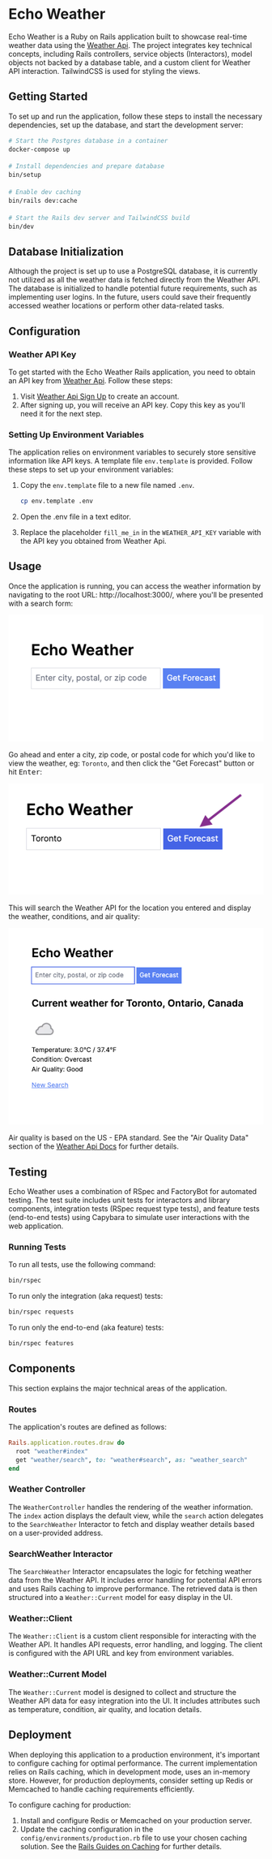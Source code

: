 # Echo Weather

Echo Weather is a Ruby on Rails application built to showcase real-time weather data using the [Weather Api](https://www.weatherapi.com/docs/). The project integrates key technical concepts, including Rails controllers, service objects (Interactors), model objects not backed by a database table, and a custom client for Weather API interaction. TailwindCSS is used for styling the views.

## Getting Started

To set up and run the application, follow these steps to install the necessary dependencies, set up the database, and start the development server:

```bash
# Start the Postgres database in a container
docker-compose up

# Install dependencies and prepare database
bin/setup

# Enable dev caching
bin/rails dev:cache

# Start the Rails dev server and TailwindCSS build
bin/dev
```

## Database Initialization

Although the project is set up to use a PostgreSQL database, it is currently not utilized as all the weather data is fetched directly from the Weather API. The database is initialized to handle potential future requirements, such as implementing user logins. In the future, users could save their frequently accessed weather locations or perform other data-related tasks.

## Configuration

### Weather API Key

To get started with the Echo Weather Rails application, you need to obtain an API key from [Weather Api](https://www.weatherapi.com/). Follow these steps:

1. Visit [Weather Api Sign Up](https://www.weatherapi.com/signup.aspx) to create an account.
2. After signing up, you will receive an API key. Copy this key as you'll need it for the next step.

### Setting Up Environment Variables

The application relies on environment variables to securely store sensitive information like API keys. A template file `env.template` is provided. Follow these steps to set up your environment variables:

1. Copy the `env.template` file to a new file named `.env`.

   ```bash
   cp env.template .env
   ```

2. Open the .env file in a text editor.
3. Replace the placeholder `fill_me_in` in the `WEATHER_API_KEY` variable with the API key you obtained from Weather Api.

## Usage

Once the application is running, you can access the weather information by navigating to the root URL: http://localhost:3000/, where you'll be presented with a search form:

![echo weather index](docs/doc-images/echo-weather-index.png "echo weather index")

Go ahead and enter a city, zip code, or postal code for which you'd like to view the weather, eg: `Toronto`, and then click the "Get Forecast" button or hit <kbd>Enter</kbd>:

![echo weather enter](docs/doc-images/echo-weather-enter.png "echo weather enter")

This will search the Weather API for the location you entered and display the weather, conditions, and air quality:

![echo weather results](docs/doc-images/echo-weather-results.png "echo weather results")

Air quality is based on the US - EPA standard. See the "Air Quality Data" section of the [Weather Api Docs](https://www.weatherapi.com/docs/) for further details.

## Testing

Echo Weather uses a combination of RSpec and FactoryBot for automated testing. The test suite includes unit tests for interactors and library components, integration tests (RSpec request type tests), and feature tests (end-to-end tests) using Capybara to simulate user interactions with the web application.

### Running Tests

To run all tests, use the following command:

```bash
bin/rspec
```

To run only the integration (aka request) tests:

```bash
bin/rspec requests
```

To run only the end-to-end (aka feature) tests:

```bash
bin/rspec features
```

## Components

This section explains the major technical areas of the application.

### Routes

The application's routes are defined as follows:

```ruby
Rails.application.routes.draw do
  root "weather#index"
  get "weather/search", to: "weather#search", as: "weather_search"
end
```

### Weather Controller

The `WeatherController` handles the rendering of the weather information. The `index` action displays the default view, while the `search` action delegates to the `SearchWeather` Interactor to fetch and display weather details based on a user-provided address.

### SearchWeather Interactor

The `SearchWeather` Interactor encapsulates the logic for fetching weather data from the Weather API. It includes error handling for potential API errors and uses Rails caching to improve performance. The retrieved data is then structured into a `Weather::Current` model for easy display in the UI.

### Weather::Client

The `Weather::Client` is a custom client responsible for interacting with the Weather API. It handles API requests, error handling, and logging. The client is configured with the API URL and key from environment variables.

### Weather::Current Model

The `Weather::Current` model is designed to collect and structure the Weather API data for easy integration into the UI. It includes attributes such as temperature, condition, air quality, and location details.

## Deployment

When deploying this application to a production environment, it's important to configure caching for optimal performance. The current implementation relies on Rails caching, which in development mode, uses an in-memory store. However, for production deployments, consider setting up Redis or Memcached to handle caching requirements efficiently.

To configure caching for production:

1. Install and configure Redis or Memcached on your production server.
2. Update the caching configuration in the `config/environments/production.rb` file to use your chosen caching solution. See the [Rails Guides on Caching](https://guides.rubyonrails.org/caching_with_rails.html) for further details.
